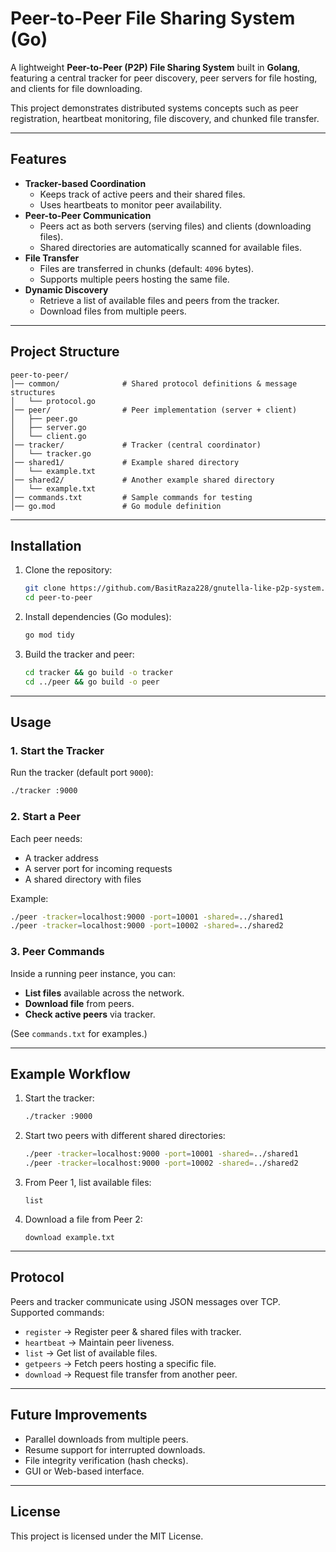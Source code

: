 # Peer-to-Peer File Sharing System (Go)

A lightweight **Peer-to-Peer (P2P) File Sharing System** built in **Golang**, featuring a central tracker for peer discovery, peer servers for file hosting, and clients for file downloading.

This project demonstrates distributed systems concepts such as peer registration, heartbeat monitoring, file discovery, and chunked file transfer.

---

## Features

- **Tracker-based Coordination**
  - Keeps track of active peers and their shared files.
  - Uses heartbeats to monitor peer availability.
- **Peer-to-Peer Communication**
  - Peers act as both servers (serving files) and clients (downloading files).
  - Shared directories are automatically scanned for available files.
- **File Transfer**
  - Files are transferred in chunks (default: `4096` bytes).
  - Supports multiple peers hosting the same file.
- **Dynamic Discovery**
  - Retrieve a list of available files and peers from the tracker.
  - Download files from multiple peers.

---

## Project Structure

```
peer-to-peer/
│── common/              # Shared protocol definitions & message structures
│   └── protocol.go
│── peer/                # Peer implementation (server + client)
│   ├── peer.go
│   ├── server.go
│   └── client.go
│── tracker/             # Tracker (central coordinator)
│   └── tracker.go
│── shared1/             # Example shared directory
│   └── example.txt
│── shared2/             # Another example shared directory
│   └── example.txt
│── commands.txt         # Sample commands for testing
│── go.mod               # Go module definition
```

---

## Installation

1. Clone the repository:

   ```bash
   git clone https://github.com/BasitRaza228/gnutella-like-p2p-system.git
   cd peer-to-peer
   ```

2. Install dependencies (Go modules):

   ```bash
   go mod tidy
   ```

3. Build the tracker and peer:
   ```bash
   cd tracker && go build -o tracker
   cd ../peer && go build -o peer
   ```

---

## Usage

### 1. Start the Tracker

Run the tracker (default port `9000`):

```bash
./tracker :9000
```

### 2. Start a Peer

Each peer needs:

- A tracker address
- A server port for incoming requests
- A shared directory with files

Example:

```bash
./peer -tracker=localhost:9000 -port=10001 -shared=../shared1
./peer -tracker=localhost:9000 -port=10002 -shared=../shared2
```

### 3. Peer Commands

Inside a running peer instance, you can:

- **List files** available across the network.
- **Download file** from peers.
- **Check active peers** via tracker.

(See `commands.txt` for examples.)

---

## Example Workflow

1. Start the tracker:

   ```bash
   ./tracker :9000
   ```

2. Start two peers with different shared directories:

   ```bash
   ./peer -tracker=localhost:9000 -port=10001 -shared=../shared1
   ./peer -tracker=localhost:9000 -port=10002 -shared=../shared2
   ```

3. From Peer 1, list available files:

   ```
   list
   ```

4. Download a file from Peer 2:
   ```
   download example.txt
   ```

---

## Protocol

Peers and tracker communicate using JSON messages over TCP.  
Supported commands:

- `register` → Register peer & shared files with tracker.
- `heartbeat` → Maintain peer liveness.
- `list` → Get list of available files.
- `getpeers` → Fetch peers hosting a specific file.
- `download` → Request file transfer from another peer.

---

## Future Improvements

- Parallel downloads from multiple peers.
- Resume support for interrupted downloads.
- File integrity verification (hash checks).
- GUI or Web-based interface.

---

## License

This project is licensed under the MIT License.
